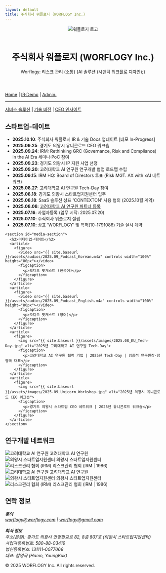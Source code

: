 ```yaml
---
layout: default
title: 주식회사 워플로지 (WORFLOGY Inc.)
---
```


<main>
  <header>
    <img src="{{ site.baseurl }}/assets/images/worflogy_logo.svg" alt="워플로지 로고" style="max-height: 80px; margin-bottom: 1.5em;">
    <h1>주식회사 워플로지 (WORFLOGY Inc.)</h1>
    <p>Worflogy: 리스크 관리 (소통) {AI 솔루션 (시맨틱 워크플로 디자인);}</p>
  </header>

  <nav class="unified-nav">
    <div class="nav-group-top">
      <a href="{{ site.baseurl }}/">Home</a> |
      <a href="#" id="menu-irdemo" data-mdfile="irdemo.md">IR·Demo</a> |
      <a href="https://docs.google.com/spreadsheets/d/1lVdA_YIePXFhofIH-OcDZaNUQbtxsbenwas8LmVE8uA/edit?usp=sharing" target="_blank">Admin.</a>
    </div>
    <hr class="nav-divider">
    <div id="content-section">
      <a href="#" id="menu-servicesolution" data-mdfile="servicesolution.md">서비스 솔루션</a> |
      <a href="#" id="menu-techvision" data-mdfile="techvision.md">기술 비전</a> |
      <a href="#" id="menu-ceoinsight" data-mdfile="ceoinsight.md">CEO 인사이트</a>
    </div>
  </nav>

  <article id="content-area"></article>

  <div class="dual-grid">
    <section id="notion-section">
      <h2>스타트업-데이트</h2>
      <div id="current-time"></div>
      <script src="{{ site.baseurl }}/timeSync.js"></script>
      <ul>
        <li><strong>2025.10.10</strong>: 주식회사 워플로지 IR & 기술 Docs 업데이트 [데모 In-Progress]</li>
        <li><strong>2025.09.25</strong>: 경기도 의왕시 유니콘로드 CEO 워크숍</li>
        <li><strong>2025.09.24</strong>: IRM: Rethinking GRC (Governance, Risk and Compliance) in the AI Era 세미나·PoC 참여</li>
        <li><strong>2025.09.23</strong>: 경기도 의왕시 IP 지원 사업 선정</li>
        <li><strong>2025.09.20</strong>: 고려대학교 AI 연구원 연구개발 협업 로드맵 수립</li>
        <li><strong>2025.09.15</strong>: IRM HQ: Board of Directors 투표 (Risk MGT. AX with xAI 네트워크)</li>
        <li><strong>2025.08.27</strong>: 고려대학교 AI 연구원 Tech-Day 참여</li>
        <li><strong>2025.08.18</strong>: 경기도 의왕시 스타트업지원센터 입주</li>
        <li><strong>2025.08.18</strong>: SaaS 솔루션 상표 'CONTEXTON' 사용 협의 (2025.10월 계약)</li>
        <li><strong>2025.08.08</strong>: <a href="https://hiai.korea.ac.kr" target="_blank">고려대학교 AI 연구원 파트너 등록</a></li>
        <li><strong>2025.07.16</strong>: 사업자등록 (업무 시작: 2025.07.20)</li>
        <li><strong>2025.07.10</strong>: 주식회사 워플로지 설립</li>
        <li><strong>2025.07.10</strong>: 상표 'WORFLOGY' 및 특허(10-1791086) 기술 실시 계약</li>
      </ul>
    </section>

    <section id="media-section">
      <h2>미디어업-데이트</h2>
      <article>
        <figure>
          <video src="{{ site.baseurl }}/assets/audios/2025.09_Podcast_Korean.m4a" controls width="100%" height="80px"></video>
          <figcaption>
            <p>오디오 팟캐스트 (한국어)</p>
          </figcaption>
        </figure>
      </article>
      <article>
        <figure>
          <video src="{{ site.baseurl }}/assets/audios/2025.09_Podcast_English.m4a" controls width="100%" height="80px"></video>
          <figcaption>
            <p>오디오 팟캐스트 (영어)</p>
          </figcaption>
        </figure>
      </article>
      <article>
        <figure>
          <img src="{{ site.baseurl }}/assets/images/2025.08_KU_Tech-Day.jpg" alt="2025년 고려대학교 AI 연구원 Tech-Day">
          <figcaption>
            <p>고려대학교 AI 연구원 협력 기업 | 2025년 Tech-Day | 임희석 연구원장·함영국 대표</p>
          </figcaption>
        </figure>
      </article>
      <article>
        <figure>
          <img src="{{ site.baseurl }}/assets/images/2025.09_Unicorn_Workshop.jpg" alt="2025년 의왕시 유니콘로드 CEO 워크숍">
          <figcaption>
            <p>경기도 의왕시 스타트업 CEO 네트워크 | 2025년 유니콘로드 워크숍</p>
          </figcaption>
        </figure>
      </article>
    </section>
  </div>

  <aside id="partners-section">
    <h2>연구개발 네트워크</h2>
    <div class="slider">
      <div class="slider-track">
        <div class="slide-item"><img src="{{ site.baseurl }}/assets/partners/KU_HiAI.png" alt="고려대학교 AI 연구원">
          <span class="slide-caption">고려대학교 AI 연구원</span>
        </div>
        <div class="slide-item"><img src="{{ site.baseurl }}/assets/partners/UiWang_City.png" alt="의왕시 스타트업지원센터">
          <span class="slide-caption">의왕시 스타트업지원센터</span>
        </div>
        <div class="slide-item"><img src="{{ site.baseurl }}/assets/partners/IRM.png" alt="리스크관리 협회 (IRM)">
          <span class="slide-caption">리스크관리 협회 (IRM | 1986)</span>
        </div>
        <div class="slide-item"><img src="{{ site.baseurl }}/assets/partners/KU_HiAI.png" alt="고려대학교 AI 연구원">
          <span class="slide-caption">고려대학교 AI 연구원</span>
        </div>
        <div class="slide-item"><img src="{{ site.baseurl }}/assets/partners/UiWang_City.png" alt="의왕시 스타트업지원센터">
          <span class="slide-caption">의왕시 스타트업지원센터</span>
        </div>
        <div class="slide-item"><img src="{{ site.baseurl }}/assets/partners/IRM.png" alt="리스크관리 협회 (IRM)">
          <span class="slide-caption">리스크관리 협회 (IRM | 1986)</span>
        </div>
      </div>
    </div>
  </aside>

<section id="contact">
    <h2>연락 정보</h2>
    <address>
        <p>
            <strong>문의</strong><br>
            <a href="mailto:worflogy@worflogy.com">worflogy@worflogy.com</a> | <a href="mailto:worflogy@gmail.com">worflogy@gmail.com</a><br><br>
            <strong>회사 정보</strong><br>
            주소(본점): 경기도 의왕시 안양판교로 82, 8층 807호 (의왕시 스타트업지원센터)<br>
            사업자등록번호: 580-88-03419<br>
            법인등록번호: 131111-0077069<br>
            대표: 함영국 (Hamn, YoungKuk)
        </p>
    </address>
</section>

  <footer>
      <p>&copy; 2025 WORFLOGY Inc. All rights reserved.</p>
  </footer>
</main>